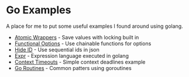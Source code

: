 # Go Examples

A place for me to put some useful examples I found around using golang.

- [Atomic Wrappers](./atomic/README.md) - Save values with locking built in
- [Functional Options](./functional-options/README.md) - Use chainable functions for options
- [Hide ID](./hide/README.md) - Use sequential ids in json
- [Expr](./expr/README.md) - Expression language executed in golang
- [Context Timeouts](./context-timeouts/README.md) - Simple context deadlines example
- [Go Routines](./go-routines/README.md) - Common patters using goroutines
